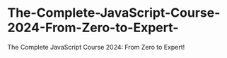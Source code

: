 # The-Complete-JavaScript-Course-2024-From-Zero-to-Expert-
The Complete JavaScript Course 2024: From Zero to Expert!
